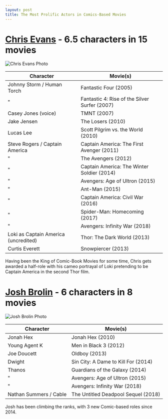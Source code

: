 ```yaml
---
layout: post
title: The Most Prolific Actors in Comics-Based Movies
---
```


# [Chris Evans](https://www.themoviedb.org/person/16828-chris-evans) - 6.5 characters in 15 movies
<!--break-->
![Chris Evans Photo](https://images-na.ssl-images-amazon.com/images/M/MV5BMTU2NTg1OTQzMF5BMl5BanBnXkFtZTcwNjIyMjkyMg@@._V1_UY317_CR6,0,214,317_AL_.jpg)

Character | Movie(s)
----------|---------
Johnny Storm / Human Torch | Fantastic Four (2005)
" | Fantastic 4: Rise of the Silver Surfer (2007)
Casey Jones (voice) | TMNT (2007)
Jake Jensen | The Losers (2010)
Lucas Lee | Scott Pilgrim vs. the World (2010)
Steve Rogers / Captain America | Captain America: The First Avenger (2011)
" | The Avengers (2012)
" | Captain America: The Winter Soldier (2014)
" | Avengers: Age of Ultron (2015)
" | Ant-Man (2015)
" | Captain America: Civil War (2016)
" | Spider-Man: Homecoming (2017)
" | Avengers: Infinity War (2018)
Loki as Captain America (uncredited) | Thor: The Dark World (2013)
Curtis Everett | Snowpiercer (2013)

Having been the King of Comic-Book Movies for some time, Chris gets awarded a half-role with his cameo portrayal of Loki pretending to be Captain America in the second Thor film.

# [Josh Brolin](https://www.themoviedb.org/person/16851-josh-brolin) - 6 characters in 8 movies
![Josh Brolin Photo](https://images-na.ssl-images-amazon.com/images/M/MV5BMTQ1MzYyMjQ0Nl5BMl5BanBnXkFtZTcwMTA0ODkyMg@@._V1_UX214_CR0,0,214,317_AL_.jpg)

Character | Movie(s)
----------|---------
Jonah Hex | Jonah Hex (2010)
Young Agent K | Men in Black 3 (2012)
Joe Doucett | Oldboy (2013)
Dwight | Sin City: A Dame to Kill For (2014)
Thanos | Guardians of the Galaxy (2014)
" | Avengers: Age of Ultron (2015)
" | Avengers: Infinity War (2018)
Nathan Summers / Cable | The Untitled Deadpool Sequel (2018)

Josh has been climbing the ranks, with 3 new Comic-based roles since 2014.

